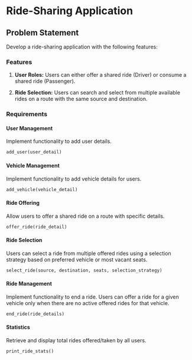 # Ride-Sharing Application

## Problem Statement

Develop a ride-sharing application with the following features:

### Features

1. **User Roles:** Users can either offer a shared ride (Driver) or consume a shared ride (Passenger).

2. **Ride Selection:** Users can search and select from multiple available rides on a route with the same source and destination.

### Requirements

#### User Management

Implement functionality to add user details.

```python
add_user(user_detail)
```

#### Vehicle Management

Implement functionality to add vehicle details for users.

```python
add_vehicle(vehicle_detail)
```

#### Ride Offering

Allow users to offer a shared ride on a route with specific details.

```python
offer_ride(ride_detail)
```

#### Ride Selection

Users can select a ride from multiple offered rides using a selection strategy based on preferred vehicle or most vacant seats.

```python
select_ride(source, destination, seats, selection_strategy)
```

#### Ride Management

Implement functionality to end a ride. Users can offer a ride for a given vehicle only when there are no active offered rides for that vehicle.

```python
end_ride(ride_details)
```

#### Statistics

Retrieve and display total rides offered/taken by all users.

```python
print_ride_stats()
```
